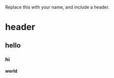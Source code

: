Replace this with your name, and include a header.
# <h1> header </h1>
## <h2>hello </h2>
### <h3> hi</h3>
#### <h4> world </h4>
